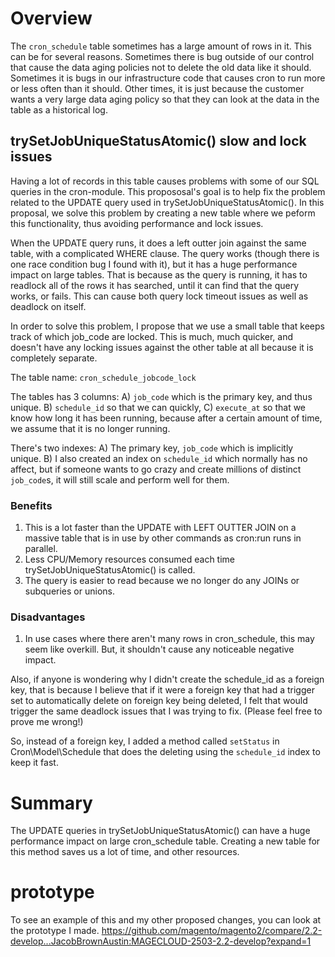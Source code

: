 # Overview

The `cron_schedule` table sometimes has a large amount of rows in it.  This can be for several reasons.  Sometimes there is bug outside of our control that cause the data aging policies not to delete the old data like it should.  Sometimes it is bugs in our infrastructure code that causes cron to run more or less often than it should.  Other times, it is just because the customer wants a very large data aging policy so that they can look at the data in the table as a historical log.

## trySetJobUniqueStatusAtomic() slow and lock issues

Having a lot of records in this table causes problems with some of our SQL queries in the cron-module.  This propososal's goal is to help fix the problem related to the UPDATE query used in trySetJobUniqueStatusAtomic().  In this proposal, we solve this problem by creating a new table where we peform this functionality, thus avoiding performance and lock issues.

When the UPDATE query runs, it does a left outter join against the same table, with a complicated WHERE clause.  The query works (though there is one race condition bug I found with it), but it has a huge performance impact on large tables.  That is because as the query is running, it has to readlock all of the rows it has searched, until it can find that the query works, or fails.  This can cause both query lock timeout issues as well as deadlock on itself.

In order to solve this problem, I propose that we use a small table that keeps track of which job_code are locked.  This is much, much quicker, and doesn't have any locking issues against the other table at all because it is completely separate.

The table name:
`cron_schedule_jobcode_lock`
  
The tables has 3 columns:
A) `job_code` which is the primary key, and thus unique.
B) `schedule_id` so that we can quickly,
C) `execute_at` so that we know how long it has been running, because after a certain amount of time, we assume that it is no longer running.

There's two indexes:
A) The primary key, `job_code` which is implicitly unique.
B) I also created an index on `schedule_id` which normally has no affect, but if someone wants to go crazy and create millions of distinct `job_code`s, it will still scale and perform well for them.

### Benefits
1. This is a lot faster than the UPDATE with LEFT OUTTER JOIN on a massive table that is in use by other commands as cron:run runs in parallel.
2. Less CPU/Memory resources consumed each time trySetJobUniqueStatusAtomic() is called.
3. The query is easier to read because we no longer do any JOINs or subqueries or unions.


### Disadvantages
1. In use cases where there aren't many rows in cron_schedule, this may seem like overkill.  But, it shouldn't cause any noticeable negative impact.

Also, if anyone is wondering why I didn't create the schedule_id as a foreign key, that is because I believe that if it were a foreign key that had a trigger set to automatically delete on foreign key being deleted, I felt that would trigger the same deadlock issues that I was trying to fix.  (Please feel free to prove me wrong!)

So, instead of a foreign key, I added a method called `setStatus` in Cron\Model\Schedule that does the deleting using the `schedule_id` index to keep it fast.

# Summary
The UPDATE queries in trySetJobUniqueStatusAtomic() can have a huge performance impact on large cron_schedule table.  Creating a new table for this method saves us a lot of time, and other resources.

# prototype
To see an example of this and my other proposed changes, you can look at the prototype I made.
https://github.com/magento/magento2/compare/2.2-develop...JacobBrownAustin:MAGECLOUD-2503-2.2-develop?expand=1
